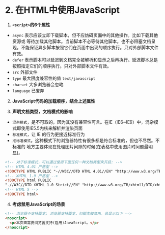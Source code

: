# 2. 在HTML中使用JavaScript

1. **`<script>`的6个属性**

  - `async` 表示应该立即下载脚本，但不应妨碍页面中的其他操作，比如下载其他资源或 等待加载其他脚本。当前脚本不必等待其他脚本，也不必阻塞文档呈现。不能保证异步脚本按照它们在页面中出现的顺序执行。只对外部脚本文件有效。
  - `defer` 表示脚本可以延迟到文档完全被解析和显示之后再执行。延迟脚本总是按照指定它们的顺序执行。只对外部脚本文件有效。
  - `src` 外部文件
  - `type` 最大限度兼容性的值 `text/javascript`
  - `charset` 大多浏览器会忽略
  - `language` 已废弃

  

2. **JavaScript代码的加载顺序，结合上述属性**


3. **声明文档类型，文档模式的影响**

  - `混杂模式`，是不可取的，因为其没有兼容性可言。在IE（IE6~IE9）中，混杂模式即使用IE5.5内核来解析并渲染页面
  - `标准模式`，让 IE 的行为更接近标准行为
  - `准标准模式`，这种模式下的浏览器特性有很多都是符合标准的，但也不尽然。不标准的 地方主要体现在处理图片间隙的时候(在表格中使用图片时问题最明显)。
  ```html
  <!-- 对于标准模式，可以通过使用下面任何一种文档类型来开启: -->
  <!-- HTML 4.01 严格型 -->
  <!DOCTYPE HTML PUBLIC "-//W3C//DTD HTML 4.01//EN" "http://www.w3.org/TR/html4/strict.dtd">
  <!-- XHTML 1.0 严格型 -->
  <!DOCTYPE html PUBLIC
  "-//W3C//DTD XHTML 1.0 Strict//EN" "http://www.w3.org/TR/xhtml1/DTD/xhtml1-strict.dtd">
  <!-- HTML 5 -->
  <!DOCTYPE html>
  ```

4. **考虑禁用JavaScript的场景**

  ```html
  <!-- 浏览器不支持脚本; 浏览器支持脚本，但脚本被禁用，会显示以下 -->
  <noscript> 
    <p>本页面需要浏览器支持(启用)JavaScript。</p>
  </noscript>
  ```

